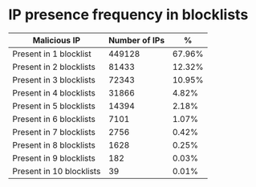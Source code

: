 # IP presence frequency in blocklists
| Malicious IP | Number of IPs | % |
|----|----|----|
| Present in 1 blocklist | 449128 | 67.96% |
| Present in 2 blocklists | 81433 | 12.32% |
| Present in 3 blocklists | 72343 | 10.95% |
| Present in 4 blocklists | 31866 | 4.82% |
| Present in 5 blocklists | 14394 | 2.18% |
| Present in 6 blocklists | 7101 | 1.07% |
| Present in 7 blocklists | 2756 | 0.42% |
| Present in 8 blocklists | 1628 | 0.25% |
| Present in 9 blocklists | 182 | 0.03% |
| Present in 10 blocklists | 39 | 0.01% |
